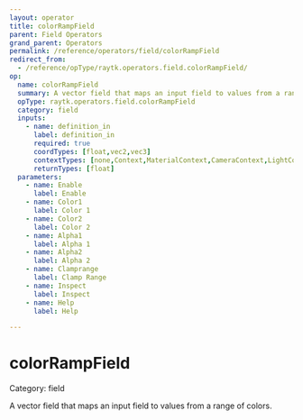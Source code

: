 ```yaml
---
layout: operator
title: colorRampField
parent: Field Operators
grand_parent: Operators
permalink: /reference/operators/field/colorRampField
redirect_from:
  - /reference/opType/raytk.operators.field.colorRampField/
op:
  name: colorRampField
  summary: A vector field that maps an input field to values from a range of colors.
  opType: raytk.operators.field.colorRampField
  category: field
  inputs:
    - name: definition_in
      label: definition_in
      required: true
      coordTypes: [float,vec2,vec3]
      contextTypes: [none,Context,MaterialContext,CameraContext,LightContext,RayContext]
      returnTypes: [float]
  parameters:
    - name: Enable
      label: Enable
    - name: Color1
      label: Color 1
    - name: Color2
      label: Color 2
    - name: Alpha1
      label: Alpha 1
    - name: Alpha2
      label: Alpha 2
    - name: Clamprange
      label: Clamp Range
    - name: Inspect
      label: Inspect
    - name: Help
      label: Help

---
```


# colorRampField

Category: field



A vector field that maps an input field to values from a range of colors.